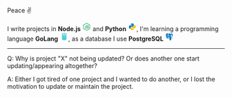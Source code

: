 Peace ✌️

I write projects in **Node.js** <img src="https://raw.githubusercontent.com/Redume/Redume/master/icons/nodejs.svg" alt="JavaScript" height=20> and **Python** <img src="https://raw.githubusercontent.com/Redume/Redume/master/icons/python.svg" alt="Python" height=20>, I'm learning a programming language **GoLang** <img src="https://raw.githubusercontent.com/Redume/Redume/master/icons/golang.svg" alt="GoLang" height=20>, as a database I use **PostgreSQL** <img src="https://raw.githubusercontent.com/Redume/Redume/master/icons/postgresql.svg" alt="PostgreSQL" height=20>

---

Q: Why is project "X" not being updated? Or does another one start updating/appearing altogether?

A: Either I got tired of one project and I wanted to do another, or I lost the motivation to update or maintain the project.
